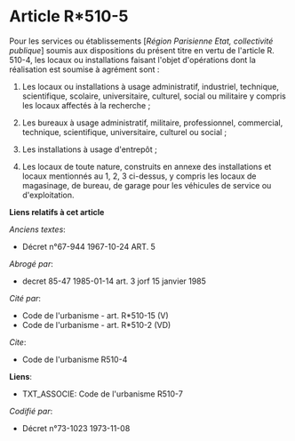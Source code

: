 # Article R*510-5

Pour les services ou établissements [*Région Parisienne Etat, collectivité publique*] soumis aux dispositions du présent
titre en vertu de l'article R. 510-4, les locaux ou installations faisant l'objet d'opérations dont la réalisation est
soumise à agrément sont :

1. Les locaux ou installations à usage administratif, industriel, technique, scientifique, scolaire, universitaire, culturel,
social ou militaire y compris les locaux affectés à la recherche ;

2. Les bureaux à usage administratif, militaire, professionnel, commercial, technique, scientifique, universitaire, culturel
ou social ;

3. Les installations à usage d'entrepôt ;

4. Les locaux de toute nature, construits en annexe des installations et locaux mentionnés au 1, 2, 3 ci-dessus, y compris
les locaux de magasinage, de bureau, de garage pour les véhicules de service ou d'exploitation.

**Liens relatifs à cet article**

_Anciens textes_:

  - Décret n°67-944 1967-10-24 ART. 5

_Abrogé par_:

  - decret 85-47 1985-01-14 art. 3 jorf 15 janvier 1985

_Cité par_:

  - Code de l'urbanisme - art. R*510-15 (V)
  - Code de l'urbanisme - art. R*510-2 (VD)

_Cite_:

  - Code de l'urbanisme R510-4

**Liens**:

  - TXT_ASSOCIE: Code de l'urbanisme R510-7

_Codifié par_:

  - Décret n°73-1023 1973-11-08
